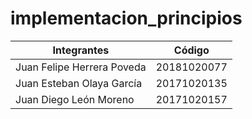 # implementacion_principios

Integrantes  | Código
------------- | -------------
Juan Felipe Herrera Poveda | 20181020077
Juan Esteban Olaya García | 20171020135
Juan Diego León Moreno | 20171020157

